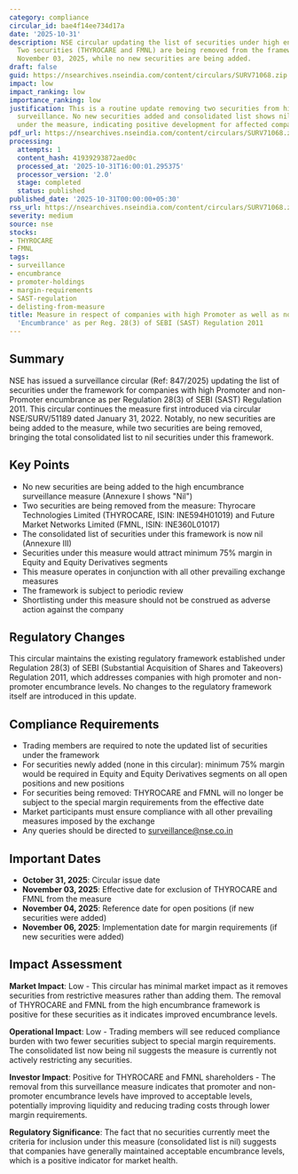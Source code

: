 ```yaml
---
category: compliance
circular_id: bae4f14ee734d17a
date: '2025-10-31'
description: NSE circular updating the list of securities under high encumbrance measure.
  Two securities (THYROCARE and FMNL) are being removed from the framework effective
  November 03, 2025, while no new securities are being added.
draft: false
guid: https://nsearchives.nseindia.com/content/circulars/SURV71068.zip
impact: low
impact_ranking: low
importance_ranking: low
justification: This is a routine update removing two securities from high encumbrance
  surveillance. No new securities added and consolidated list shows nil securities
  under the measure, indicating positive development for affected companies.
pdf_url: https://nsearchives.nseindia.com/content/circulars/SURV71068.zip
processing:
  attempts: 1
  content_hash: 41939293872aed0c
  processed_at: '2025-10-31T16:00:01.295375'
  processor_version: '2.0'
  stage: completed
  status: published
published_date: '2025-10-31T00:00:00+05:30'
rss_url: https://nsearchives.nseindia.com/content/circulars/SURV71068.zip
severity: medium
source: nse
stocks:
- THYROCARE
- FMNL
tags:
- surveillance
- encumbrance
- promoter-holdings
- margin-requirements
- SAST-regulation
- delisting-from-measure
title: Measure in respect of companies with high Promoter as well as non-Promoter
  'Encumbrance' as per Reg. 28(3) of SEBI (SAST) Regulation 2011
---
```


## Summary

NSE has issued a surveillance circular (Ref: 847/2025) updating the list of securities under the framework for companies with high Promoter and non-Promoter encumbrance as per Regulation 28(3) of SEBI (SAST) Regulation 2011. This circular continues the measure first introduced via circular NSE/SURV/51189 dated January 31, 2022. Notably, no new securities are being added to the measure, while two securities are being removed, bringing the total consolidated list to nil securities under this framework.

## Key Points

- No new securities are being added to the high encumbrance surveillance measure (Annexure I shows "Nil")
- Two securities are being removed from the measure: Thyrocare Technologies Limited (THYROCARE, ISIN: INE594H01019) and Future Market Networks Limited (FMNL, ISIN: INE360L01017)
- The consolidated list of securities under this framework is now nil (Annexure III)
- Securities under this measure would attract minimum 75% margin in Equity and Equity Derivatives segments
- This measure operates in conjunction with all other prevailing exchange measures
- The framework is subject to periodic review
- Shortlisting under this measure should not be construed as adverse action against the company

## Regulatory Changes

This circular maintains the existing regulatory framework established under Regulation 28(3) of SEBI (Substantial Acquisition of Shares and Takeovers) Regulation 2011, which addresses companies with high promoter and non-promoter encumbrance levels. No changes to the regulatory framework itself are introduced in this update.

## Compliance Requirements

- Trading members are required to note the updated list of securities under the framework
- For securities newly added (none in this circular): minimum 75% margin would be required in Equity and Equity Derivatives segments on all open positions and new positions
- For securities being removed: THYROCARE and FMNL will no longer be subject to the special margin requirements from the effective date
- Market participants must ensure compliance with all other prevailing measures imposed by the exchange
- Any queries should be directed to surveillance@nse.co.in

## Important Dates

- **October 31, 2025**: Circular issue date
- **November 03, 2025**: Effective date for exclusion of THYROCARE and FMNL from the measure
- **November 04, 2025**: Reference date for open positions (if new securities were added)
- **November 06, 2025**: Implementation date for margin requirements (if new securities were added)

## Impact Assessment

**Market Impact**: Low - This circular has minimal market impact as it removes securities from restrictive measures rather than adding them. The removal of THYROCARE and FMNL from the high encumbrance framework is positive for these securities as it indicates improved encumbrance levels.

**Operational Impact**: Low - Trading members will see reduced compliance burden with two fewer securities subject to special margin requirements. The consolidated list now being nil suggests the measure is currently not actively restricting any securities.

**Investor Impact**: Positive for THYROCARE and FMNL shareholders - The removal from this surveillance measure indicates that promoter and non-promoter encumbrance levels have improved to acceptable levels, potentially improving liquidity and reducing trading costs through lower margin requirements.

**Regulatory Significance**: The fact that no securities currently meet the criteria for inclusion under this measure (consolidated list is nil) suggests that companies have generally maintained acceptable encumbrance levels, which is a positive indicator for market health.